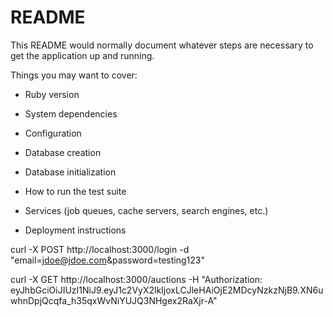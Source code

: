 # README

This README would normally document whatever steps are necessary to get the
application up and running.

Things you may want to cover:

* Ruby version

* System dependencies

* Configuration

* Database creation

* Database initialization

* How to run the test suite

* Services (job queues, cache servers, search engines, etc.)

* Deployment instructions

curl -X POST http://localhost:3000/login -d "email=jdoe@jdoe.com&password=testing123"

curl -X GET http://localhost:3000/auctions -H "Authorization: eyJhbGciOiJIUzI1NiJ9.eyJ1c2VyX2lkIjoxLCJleHAiOjE2MDcyNzkzNjB9.XN6uwhnDpjQcqfa_h35qxWvNiYUJQ3NHgex2RaXjr-A"
